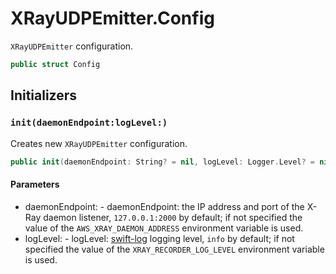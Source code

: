 # XRayUDPEmitter.Config

`XRayUDPEmitter` configuration.

``` swift
public struct Config
```

## Initializers

### `init(daemonEndpoint:​logLevel:​)`

Creates new `XRayUDPEmitter` configuration.

``` swift
public init(daemonEndpoint:​ String? = nil, logLevel:​ Logger.Level? = nil)
```

#### Parameters

  - daemonEndpoint:​ - daemonEndpoint:​ the IP address and port of the X-Ray daemon listener, `127.0.0.1:​2000` by default; if not specified the value of the `AWS_XRAY_DAEMON_ADDRESS` environment variable is used.
  - logLevel:​ - logLevel:​ [swift-log](https:​//github.com/apple/swift-log) logging level, `info` by default; if not specified the value of the `XRAY_RECORDER_LOG_LEVEL` environment variable is used.
